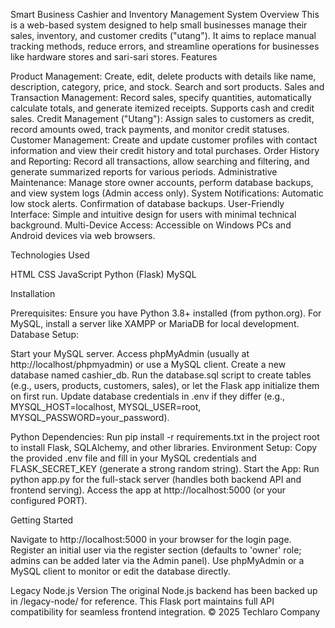 Smart Business Cashier and Inventory Management System
Overview
This is a web-based system designed to help small businesses manage their sales, inventory, and customer credits ("utang"). It aims to replace manual tracking methods, reduce errors, and streamline operations for businesses like hardware stores and sari-sari stores.
Features

Product Management: Create, edit, delete products with details like name, description, category, price, and stock. Search and sort products.
Sales and Transaction Management: Record sales, specify quantities, automatically calculate totals, and generate itemized receipts. Supports cash and credit sales.
Credit Management ("Utang"): Assign sales to customers as credit, record amounts owed, track payments, and monitor credit statuses.
Customer Management: Create and update customer profiles with contact information and view their credit history and total purchases.
Order History and Reporting: Record all transactions, allow searching and filtering, and generate summarized reports for various periods.
Administrative Maintenance: Manage store owner accounts, perform database backups, and view system logs (Admin access only).
System Notifications: Automatic low stock alerts. Confirmation of database backups.
User-Friendly Interface: Simple and intuitive design for users with minimal technical background.
Multi-Device Access: Accessible on Windows PCs and Android devices via web browsers.

Technologies Used

HTML
CSS
JavaScript
Python (Flask)
MySQL

Installation

Prerequisites: Ensure you have Python 3.8+ installed (from python.org). For MySQL, install a server like XAMPP or MariaDB for local development.
Database Setup:

Start your MySQL server.
Access phpMyAdmin (usually at http://localhost/phpmyadmin) or use a MySQL client.
Create a new database named cashier_db.
Run the database.sql script to create tables (e.g., users, products, customers, sales), or let the Flask app initialize them on first run.
Update database credentials in .env if they differ (e.g., MYSQL_HOST=localhost, MYSQL_USER=root, MYSQL_PASSWORD=your_password).


Python Dependencies: Run pip install -r requirements.txt in the project root to install Flask, SQLAlchemy, and other libraries.
Environment Setup: Copy the provided .env file and fill in your MySQL credentials and FLASK_SECRET_KEY (generate a strong random string).
Start the App: Run python app.py for the full-stack server (handles both backend API and frontend serving). Access the app at http://localhost:5000 (or your configured PORT).

Getting Started

Navigate to http://localhost:5000 in your browser for the login page.
Register an initial user via the register section (defaults to 'owner' role; admins can be added later via the Admin panel).
Use phpMyAdmin or a MySQL client to monitor or edit the database directly.

Legacy Node.js Version
The original Node.js backend has been backed up in /legacy-node/ for reference. This Flask port maintains full API compatibility for seamless frontend integration.
© 2025 Techlaro Company